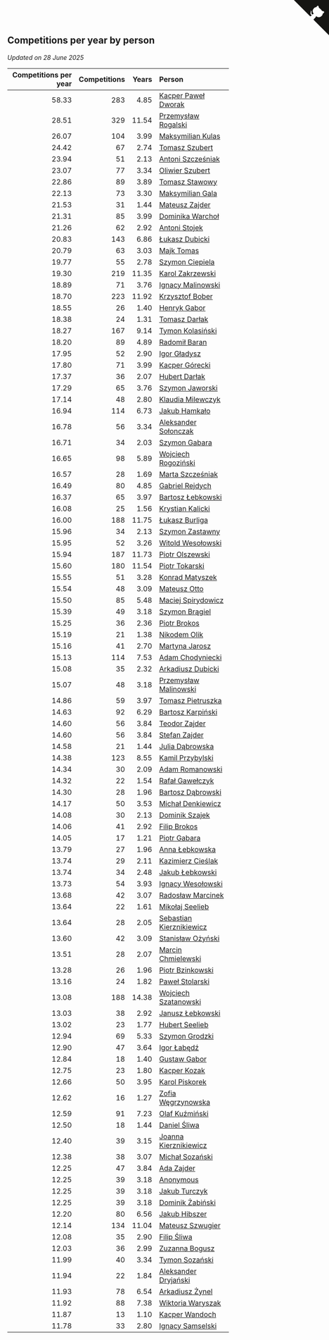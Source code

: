 ## Competitions per year by person

*Updated on 28 June 2025*

| Competitions per year | Competitions | Years | Person |
| ---: | ---: | ---: | :--- |
| 58.33 | 283 | 4.85 | [Kacper Paweł Dworak](https://www.worldcubeassociation.org/persons/2020DWOR01) |
| 28.51 | 329 | 11.54 | [Przemysław Rogalski](https://www.worldcubeassociation.org/persons/2013ROGA02) |
| 26.07 | 104 | 3.99 | [Maksymilian Kulas](https://www.worldcubeassociation.org/persons/2021KULA02) |
| 24.42 | 67 | 2.74 | [Tomasz Szubert](https://www.worldcubeassociation.org/persons/2022SZUB02) |
| 23.94 | 51 | 2.13 | [Antoni Szcześniak](https://www.worldcubeassociation.org/persons/2023SZCZ04) |
| 23.07 | 77 | 3.34 | [Oliwier Szubert](https://www.worldcubeassociation.org/persons/2022SZUB01) |
| 22.86 | 89 | 3.89 | [Tomasz Stawowy](https://www.worldcubeassociation.org/persons/2021STAW01) |
| 22.13 | 73 | 3.30 | [Maksymilian Gala](https://www.worldcubeassociation.org/persons/2022GALA01) |
| 21.53 | 31 | 1.44 | [Mateusz Zajder](https://www.worldcubeassociation.org/persons/2024ZAJD01) |
| 21.31 | 85 | 3.99 | [Dominika Warchoł](https://www.worldcubeassociation.org/persons/2021WARC01) |
| 21.26 | 62 | 2.92 | [Antoni Stojek](https://www.worldcubeassociation.org/persons/2022STOJ03) |
| 20.83 | 143 | 6.86 | [Łukasz Dubicki](https://www.worldcubeassociation.org/persons/2018DUBI01) |
| 20.79 | 63 | 3.03 | [Majk Tomas](https://www.worldcubeassociation.org/persons/2022TOMA05) |
| 19.77 | 55 | 2.78 | [Szymon Ciepiela](https://www.worldcubeassociation.org/persons/2022CIEP01) |
| 19.30 | 219 | 11.35 | [Karol Zakrzewski](https://www.worldcubeassociation.org/persons/2014ZAKR01) |
| 18.89 | 71 | 3.76 | [Ignacy Malinowski](https://www.worldcubeassociation.org/persons/2021MALI02) |
| 18.70 | 223 | 11.92 | [Krzysztof Bober](https://www.worldcubeassociation.org/persons/2013BOBE01) |
| 18.55 | 26 | 1.40 | [Henryk Gabor](https://www.worldcubeassociation.org/persons/2024GABO02) |
| 18.38 | 24 | 1.31 | [Tomasz Darłak](https://www.worldcubeassociation.org/persons/2024DARL01) |
| 18.27 | 167 | 9.14 | [Tymon Kolasiński](https://www.worldcubeassociation.org/persons/2016KOLA02) |
| 18.20 | 89 | 4.89 | [Radomił Baran](https://www.worldcubeassociation.org/persons/2020BARA02) |
| 17.95 | 52 | 2.90 | [Igor Gładysz](https://www.worldcubeassociation.org/persons/2022GLAD01) |
| 17.80 | 71 | 3.99 | [Kacper Górecki](https://www.worldcubeassociation.org/persons/2021GORE01) |
| 17.37 | 36 | 2.07 | [Hubert Darłak](https://www.worldcubeassociation.org/persons/2023DARL03) |
| 17.29 | 65 | 3.76 | [Szymon Jaworski](https://www.worldcubeassociation.org/persons/2021JAWO01) |
| 17.14 | 48 | 2.80 | [Klaudia Milewczyk](https://www.worldcubeassociation.org/persons/2022MILE05) |
| 16.94 | 114 | 6.73 | [Jakub Hamkało](https://www.worldcubeassociation.org/persons/2018HAMK01) |
| 16.78 | 56 | 3.34 | [Aleksander Sołonczak](https://www.worldcubeassociation.org/persons/2022SOLO01) |
| 16.71 | 34 | 2.03 | [Szymon Gabara](https://www.worldcubeassociation.org/persons/2023GABA01) |
| 16.65 | 98 | 5.89 | [Wojciech Rogoziński](https://www.worldcubeassociation.org/persons/2019ROGO04) |
| 16.57 | 28 | 1.69 | [Marta Szcześniak](https://www.worldcubeassociation.org/persons/2023SZCZ07) |
| 16.49 | 80 | 4.85 | [Gabriel Rejdych](https://www.worldcubeassociation.org/persons/2020REJD01) |
| 16.37 | 65 | 3.97 | [Bartosz Łebkowski](https://www.worldcubeassociation.org/persons/2021LEBK01) |
| 16.08 | 25 | 1.56 | [Krystian Kalicki](https://www.worldcubeassociation.org/persons/2023KALI10) |
| 16.00 | 188 | 11.75 | [Łukasz Burliga](https://www.worldcubeassociation.org/persons/2013BURL01) |
| 15.96 | 34 | 2.13 | [Szymon Zastawny](https://www.worldcubeassociation.org/persons/2023ZAST01) |
| 15.95 | 52 | 3.26 | [Witold Wesołowski](https://www.worldcubeassociation.org/persons/2022WESO01) |
| 15.94 | 187 | 11.73 | [Piotr Olszewski](https://www.worldcubeassociation.org/persons/2013OLSZ02) |
| 15.60 | 180 | 11.54 | [Piotr Tokarski](https://www.worldcubeassociation.org/persons/2013TOKA01) |
| 15.55 | 51 | 3.28 | [Konrad Matyszek](https://www.worldcubeassociation.org/persons/2022MATY02) |
| 15.54 | 48 | 3.09 | [Mateusz Otto](https://www.worldcubeassociation.org/persons/2022OTTO01) |
| 15.50 | 85 | 5.48 | [Maciej Spirydowicz](https://www.worldcubeassociation.org/persons/2020SPIR01) |
| 15.39 | 49 | 3.18 | [Szymon Brągiel](https://www.worldcubeassociation.org/persons/2022BRAG03) |
| 15.25 | 36 | 2.36 | [Piotr Brokos](https://www.worldcubeassociation.org/persons/2023BROK01) |
| 15.19 | 21 | 1.38 | [Nikodem Olik](https://www.worldcubeassociation.org/persons/2024OLIK01) |
| 15.16 | 41 | 2.70 | [Martyna Jarosz](https://www.worldcubeassociation.org/persons/2022JARO01) |
| 15.13 | 114 | 7.53 | [Adam Chodyniecki](https://www.worldcubeassociation.org/persons/2017CHOD02) |
| 15.08 | 35 | 2.32 | [Arkadiusz Dubicki](https://www.worldcubeassociation.org/persons/2023DUBI01) |
| 15.07 | 48 | 3.18 | [Przemysław Malinowski](https://www.worldcubeassociation.org/persons/2022MALI01) |
| 14.86 | 59 | 3.97 | [Tomasz Pietruszka](https://www.worldcubeassociation.org/persons/2021PIET01) |
| 14.63 | 92 | 6.29 | [Bartosz Karpiński](https://www.worldcubeassociation.org/persons/2019KARP03) |
| 14.60 | 56 | 3.84 | [Teodor Zajder](https://www.worldcubeassociation.org/persons/2021ZAJD03) |
| 14.60 | 56 | 3.84 | [Stefan Zajder](https://www.worldcubeassociation.org/persons/2021ZAJD02) |
| 14.58 | 21 | 1.44 | [Julia Dąbrowska](https://www.worldcubeassociation.org/persons/2024DABR01) |
| 14.38 | 123 | 8.55 | [Kamil Przybylski](https://www.worldcubeassociation.org/persons/2016PRZY01) |
| 14.34 | 30 | 2.09 | [Adam Romanowski](https://www.worldcubeassociation.org/persons/2023ROMA10) |
| 14.32 | 22 | 1.54 | [Rafał Gawełczyk](https://www.worldcubeassociation.org/persons/2023GAWE01) |
| 14.30 | 28 | 1.96 | [Bartosz Dąbrowski](https://www.worldcubeassociation.org/persons/2023DABR07) |
| 14.17 | 50 | 3.53 | [Michał Denkiewicz](https://www.worldcubeassociation.org/persons/2021DENK01) |
| 14.08 | 30 | 2.13 | [Dominik Szajek](https://www.worldcubeassociation.org/persons/2023SZAJ01) |
| 14.06 | 41 | 2.92 | [Filip Brokos](https://www.worldcubeassociation.org/persons/2022BROK03) |
| 14.05 | 17 | 1.21 | [Piotr Gabara](https://www.worldcubeassociation.org/persons/2024GABA02) |
| 13.79 | 27 | 1.96 | [Anna Łebkowska](https://www.worldcubeassociation.org/persons/2023LEBK04) |
| 13.74 | 29 | 2.11 | [Kazimierz Cieślak](https://www.worldcubeassociation.org/persons/2023CIES01) |
| 13.74 | 34 | 2.48 | [Jakub Łebkowski](https://www.worldcubeassociation.org/persons/2023LEBK01) |
| 13.73 | 54 | 3.93 | [Ignacy Wesołowski](https://www.worldcubeassociation.org/persons/2021WESO01) |
| 13.68 | 42 | 3.07 | [Radosław Marcinek](https://www.worldcubeassociation.org/persons/2022MARC05) |
| 13.64 | 22 | 1.61 | [Mikołaj Seelieb](https://www.worldcubeassociation.org/persons/2023SEEL04) |
| 13.64 | 28 | 2.05 | [Sebastian Kierznikiewicz](https://www.worldcubeassociation.org/persons/2023KIER02) |
| 13.60 | 42 | 3.09 | [Stanisław Ożyński](https://www.worldcubeassociation.org/persons/2022OZYN01) |
| 13.51 | 28 | 2.07 | [Marcin Chmielewski](https://www.worldcubeassociation.org/persons/2023CHMI01) |
| 13.28 | 26 | 1.96 | [Piotr Bzinkowski](https://www.worldcubeassociation.org/persons/2023BZIN01) |
| 13.16 | 24 | 1.82 | [Paweł Stolarski](https://www.worldcubeassociation.org/persons/2023STOL04) |
| 13.08 | 188 | 14.38 | [Wojciech Szatanowski](https://www.worldcubeassociation.org/persons/2011SZAT01) |
| 13.03 | 38 | 2.92 | [Janusz Łebkowski](https://www.worldcubeassociation.org/persons/2022LEBK01) |
| 13.02 | 23 | 1.77 | [Hubert Seelieb](https://www.worldcubeassociation.org/persons/2023SEEL02) |
| 12.94 | 69 | 5.33 | [Szymon Grodzki](https://www.worldcubeassociation.org/persons/2020GROD01) |
| 12.90 | 47 | 3.64 | [Igor Łabędź](https://www.worldcubeassociation.org/persons/2021LABE01) |
| 12.84 | 18 | 1.40 | [Gustaw Gabor](https://www.worldcubeassociation.org/persons/2024GABO01) |
| 12.75 | 23 | 1.80 | [Kacper Kozak](https://www.worldcubeassociation.org/persons/2023KOZA05) |
| 12.66 | 50 | 3.95 | [Karol Piskorek](https://www.worldcubeassociation.org/persons/2021PISK01) |
| 12.62 | 16 | 1.27 | [Zofia Węgrzynowska](https://www.worldcubeassociation.org/persons/2024WEGR01) |
| 12.59 | 91 | 7.23 | [Olaf Kuźmiński](https://www.worldcubeassociation.org/persons/2018KUZM02) |
| 12.50 | 18 | 1.44 | [Daniel Śliwa](https://www.worldcubeassociation.org/persons/2024SLIW01) |
| 12.40 | 39 | 3.15 | [Joanna Kierznikiewicz](https://www.worldcubeassociation.org/persons/2022KIER01) |
| 12.38 | 38 | 3.07 | [Michał Sozański](https://www.worldcubeassociation.org/persons/2022SOZA02) |
| 12.25 | 47 | 3.84 | [Ada Zajder](https://www.worldcubeassociation.org/persons/2021ZAJD01) |
| 12.25 | 39 | 3.18 | [Anonymous](https://www.worldcubeassociation.org/persons/2022ANON03) |
| 12.25 | 39 | 3.18 | [Jakub Turczyk](https://www.worldcubeassociation.org/persons/2022TURC02) |
| 12.25 | 39 | 3.18 | [Dominik Żabiński](https://www.worldcubeassociation.org/persons/2022ZABI01) |
| 12.20 | 80 | 6.56 | [Jakub Hibszer](https://www.worldcubeassociation.org/persons/2018HIBS01) |
| 12.14 | 134 | 11.04 | [Mateusz Szwugier](https://www.worldcubeassociation.org/persons/2014SZWU01) |
| 12.08 | 35 | 2.90 | [Filip Śliwa](https://www.worldcubeassociation.org/persons/2022SLIW01) |
| 12.03 | 36 | 2.99 | [Zuzanna Bogusz](https://www.worldcubeassociation.org/persons/2022BOGU01) |
| 11.99 | 40 | 3.34 | [Tymon Sozański](https://www.worldcubeassociation.org/persons/2022SOZA01) |
| 11.94 | 22 | 1.84 | [Aleksander Dryjański](https://www.worldcubeassociation.org/persons/2023DRYJ01) |
| 11.93 | 78 | 6.54 | [Arkadiusz Żynel](https://www.worldcubeassociation.org/persons/2018ZYNE01) |
| 11.92 | 88 | 7.38 | [Wiktoria Waryszak](https://www.worldcubeassociation.org/persons/2018WARY01) |
| 11.87 | 13 | 1.10 | [Kacper Wandoch](https://www.worldcubeassociation.org/persons/2024WAND01) |
| 11.78 | 33 | 2.80 | [Ignacy Samselski](https://www.worldcubeassociation.org/persons/2022SAMS03) |


<a href="https://github.com/noeruchangd/wca_statistics_vn" class="github-corner" aria-label="View source on Github"><svg width="80" height="80" viewBox="0 0 250 250" style="fill:#151513; color:#fff; position: absolute; top: 0; border: 0; right: 0;" aria-hidden="true"><path d="M0,0 L115,115 L130,115 L142,142 L250,250 L250,0 Z"></path><path d="M128.3,109.0 C113.8,99.7 119.0,89.6 119.0,89.6 C122.0,82.7 120.5,78.6 120.5,78.6 C119.2,72.0 123.4,76.3 123.4,76.3 C127.3,80.9 125.5,87.3 125.5,87.3 C122.9,97.6 130.6,101.9 134.4,103.2" fill="currentColor" style="transform-origin: 130px 106px;" class="octo-arm"></path><path d="M115.0,115.0 C114.9,115.1 118.7,116.5 119.8,115.4 L133.7,101.6 C136.9,99.2 139.9,98.4 142.2,98.6 C133.8,88.0 127.5,74.4 143.8,58.0 C148.5,53.4 154.0,51.2 159.7,51.0 C160.3,49.4 163.2,43.6 171.4,40.1 C171.4,40.1 176.1,42.5 178.8,56.2 C183.1,58.6 187.2,61.8 190.9,65.4 C194.5,69.0 197.7,73.2 200.1,77.6 C213.8,80.2 216.3,84.9 216.3,84.9 C212.7,93.1 206.9,96.0 205.4,96.6 C205.1,102.4 203.0,107.8 198.3,112.5 C181.9,128.9 168.3,122.5 157.7,114.1 C157.9,116.9 156.7,120.9 152.7,124.9 L141.0,136.5 C139.8,137.7 141.6,141.9 141.8,141.8 Z" fill="currentColor" class="octo-body"></path></svg></a><style>.github-corner:hover .octo-arm{animation:octocat-wave 560ms ease-in-out}@keyframes octocat-wave{0%,100%{transform:rotate(0)}20%,60%{transform:rotate(-25deg)}40%,80%{transform:rotate(10deg)}}@media (max-width:500px){.github-corner:hover .octo-arm{animation:none}.github-corner .octo-arm{animation:octocat-wave 560ms ease-in-out}}</style>
